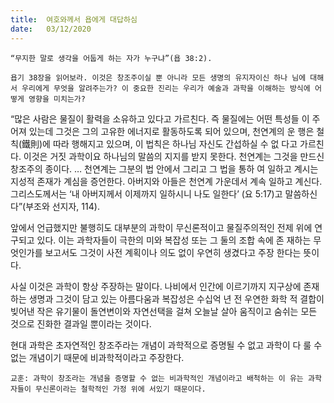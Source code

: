 ```yaml
---
title:  여호와께서 욥에게 대답하심
date:   03/12/2020
---
```


`“무지한 말로 생각을 어둡게 하는 자가 누구냐”(욥 38:2).`

`욥기 38장을 읽어보라. 이것은 창조주이실 뿐 아니라 모든 생명의 유지자이신 하나 님에 대해서 우리에게 무엇을 알려주는가? 이 중요한 진리는 우리가 예술과 과학을 이해하는 방식에 어떻게 영향을 미치는가?`

“많은 사람은 물질이 활력을 소유하고 있다고 가르친다. 즉 물질에는 어떤 특성들 이 주어져 있는데 그것은 그의 고유한 에너지로 활동하도록 되어 있으며, 천연계의 운 행은 철칙(鐵則)에 따라 행해지고 있으며, 이 법칙은 하나님 자신도 간섭하실 수 없 다고 가르친다. 이것은 거짓 과학이요 하나님의 말씀의 지지를 받지 못한다. 천연계는 그것을 만드신 창조주의 종이다. … 천연계는 그분의 법 안에서 그리고 그 법을 통하 여 일하고 계시는 지성적 존재가 계심을 증언한다. 아버지와 아들은 천연계 가운데서 계속 일하고 계신다. 그리스도께서는 ‘내 아버지께서 이제까지 일하시니 나도 일한다’ (요 5:17)고 말씀하신다”(부조와 선지자, 114).

앞에서 언급했지만 불행히도 대부분의 과학이 무신론적이고 물질주의적인 전제 위에 연구되고 있다. 이는 과학자들이 극한의 미와 복잡성 또는 그 둘의 조합 속에 존 재하는 무엇인가를 보고서도 그것이 사전 계획이나 의도 없이 우연히 생겼다고 주장 한다는 뜻이다.

사실 이것은 과학이 항상 주장하는 말이다. 나비에서 인간에 이르기까지 지구상에 존재하는 생명과 그것이 담고 있는 아름다움과 복잡성은 수십억 년 전 우연한 화학 적 결합이 빚어낸 작은 유기물이 돌연변이와 자연선택을 걸쳐 오늘날 살아 움직이고 숨쉬는 모든 것으로 진화한 결과일 뿐이라는 것이다.

현대 과학은 초자연적인 창조주라는 개념이 과학적으로 증명될 수 없고 과학이 다 룰 수 없는 개념이기 때문에 비과학적이라고 주장한다.

`교훈: 과학이 창조라는 개념을 증명할 수 없는 비과학적인 개념이라고 배척하는 이 유는 과학자들이 무신론이라는 철학적인 가정 위에 서있기 때문이다.`